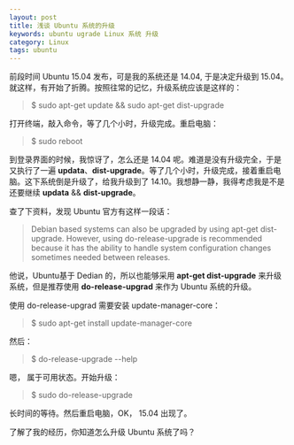 ```yaml
---
layout: post
title: 浅谈 Ubuntu 系统的升级
keywords: ubuntu ugrade Linux 系统 升级
category: Linux
tags: ubuntu
---
```


前段时间 Ubuntu 15.04 发布，可是我的系统还是 14.04, 于是决定升级到 15.04。就这样，有开始了折腾。按照往常的记忆，升级系统应该是这样的：

> $ sudo apt-get update && sudo apt-get dist-upgrade

打开终端，敲入命令，等了几个小时，升级完成。重启电脑：

> $ sudo reboot

到登录界面的时候，我惊讶了，怎么还是 14.04 呢。难道是没有升级完全，于是又执行了一遍 **updata**、**dist-upgrade**。等了几个小时，升级完成，接着重启电脑。这下系统倒是升级了，给我升级到了 14.10。我想静一静，我得考虑我是不是还要继续 **updata** && **dist-upgrade**。

查了下资料，发现 Ubuntu 官方有这样一段话：

> Debian based systems can also be upgraded by using apt-get dist-upgrade. However, using do-release-upgrade is recommended because it has the ability to handle system configuration changes sometimes needed between releases.

他说，Ubuntu基于 Dedian 的，所以也能够采用 **apt-get dist-upgrade** 来升级系统，但是推荐使用 **do-release-upgrad** 来作为 Ubuntu 系统的升级。

使用 do-release-upgrad 需要安装 update-manager-core：

> $ sudo apt-get install update-manager-core

然后：

> $ do-release-upgrade --help

嗯， 属于可用状态。开始升级：

> $ sudo do-release-upgrade

长时间的等待。然后重启电脑，OK， 15.04 出现了。

了解了我的经历，你知道怎么升级 Ubuntu 系统了吗？
